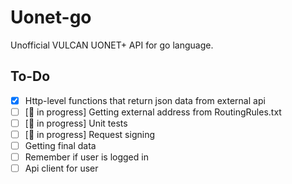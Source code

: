 # Uonet-go
Unofficial VULCAN  UONET+ API for go language. 
## To-Do
- [x] Http-level functions that return json data from external api
- [ ] [:seedling: in progress] Getting external address from RoutingRules.txt 
- [ ] [:seedling: in progress] Unit tests 
- [ ] [:seedling: in progress] Request signing 
- [ ] Getting final data
- [ ] Remember if user is logged in
- [ ] Api client for user
